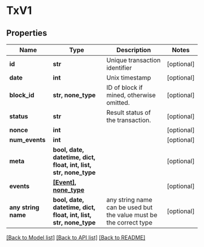 # TxV1


## Properties
Name | Type | Description | Notes
------------ | ------------- | ------------- | -------------
**id** | **str** | Unique transaction identifier | [optional] 
**date** | **int** | Unix timestamp | [optional] 
**block_id** | **str, none_type** | ID of block if mined, otherwise omitted. | [optional] 
**status** | **str** | Result status of the transaction. | [optional] 
**nonce** | **int** |  | [optional] 
**num_events** | **int** |  | [optional] 
**meta** | **bool, date, datetime, dict, float, int, list, str, none_type** |  | [optional] 
**events** | [**[Event], none_type**](Event.md) |  | [optional] 
**any string name** | **bool, date, datetime, dict, float, int, list, str, none_type** | any string name can be used but the value must be the correct type | [optional]

[[Back to Model list]](../README.md#documentation-for-models) [[Back to API list]](../README.md#documentation-for-api-endpoints) [[Back to README]](../README.md)


